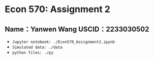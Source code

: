# Econ 570: Assignment 2
**Name：Yanwen Wang**
**USCID：2233030502**
---
* `Jupyter notebook: ./Econ570_Assignment2.ipynb`
* `Simulated data: ./data`
* `python files: ./py`

